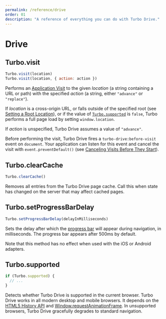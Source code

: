 ```yaml
---
permalink: /reference/drive
order: 01
description: "A reference of everything you can do with Turbo Drive."
---
```


# Drive

## Turbo.visit

```js
Turbo.visit(location)
Turbo.visit(location, { action: action })
```

Performs an [Application Visit](/handbook/drive#application-visits) to the given _location_ (a string containing a URL or path) with the specified _action_ (a string, either `"advance"` or `"replace"`).

If _location_ is a cross-origin URL, or falls outside of the specified root (see [Setting a Root Location](/handbook/drive#setting-a-root-location)), or if the value of [`Turbo.supported`](#turbodrivesupported) is `false`, Turbo performs a full page load by setting `window.location`.

If _action_ is unspecified, Turbo Drive assumes a value of `"advance"`.

Before performing the visit, Turbo Drive fires a `turbo-drive:before-visit` event on `document`. Your application can listen for this event and cancel the visit with `event.preventDefault()` (see [Canceling Visits Before They Start](/handbook/drive#canceling-visits-before-they-start)).

## Turbo.clearCache

```js
Turbo.clearCache()
```

Removes all entries from the Turbo Drive page cache. Call this when state has changed on the server that may affect cached pages.

## Turbo.setProgressBarDelay

```js
Turbo.setProgressBarDelay(delayInMilliseconds)
```

Sets the delay after which the [progress bar](/handbook/drive#displaying-progress) will appear during navigation, in milliseconds. The progress bar appears after 500ms by default.

Note that this method has no effect when used with the iOS or Android adapters.

## Turbo.supported

```js
if (Turbo.supported) {
  // ...
}
```

Detects whether Turbo Drive is supported in the current browser. Turbo Drive works in all modern desktop and mobile browsers. It depends on the <a href="http://caniuse.com/#search=pushState">HTML5 History API</a> and <a href="http://caniuse.com/#search=requestAnimationFrame">Window.requestAnimationFrame</a>. In unsupported browsers, Turbo Drive gracefully degrades to standard navigation.
